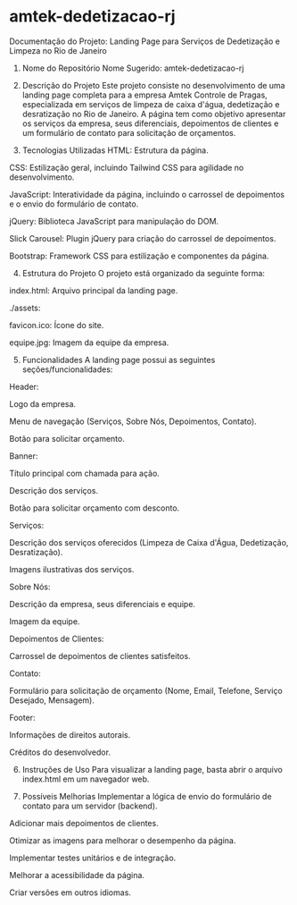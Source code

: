 # amtek-dedetizacao-rj

Documentação do Projeto: Landing Page para Serviços de Dedetização e Limpeza no Rio de Janeiro
1. Nome do Repositório
Nome Sugerido: amtek-dedetizacao-rj

2. Descrição do Projeto
Este projeto consiste no desenvolvimento de uma landing page completa para a empresa Amtek Controle de Pragas, especializada em serviços de limpeza de caixa d'água, dedetização e desratização no Rio de Janeiro. A página tem como objetivo apresentar os serviços da empresa, seus diferenciais, depoimentos de clientes e um formulário de contato para solicitação de orçamentos.

3. Tecnologias Utilizadas
HTML: Estrutura da página.

CSS: Estilização geral, incluindo Tailwind CSS para agilidade no desenvolvimento.

JavaScript: Interatividade da página, incluindo o carrossel de depoimentos e o envio do formulário de contato.

jQuery: Biblioteca JavaScript para manipulação do DOM.

Slick Carousel: Plugin jQuery para criação do carrossel de depoimentos.

Bootstrap: Framework CSS para estilização e componentes da página.

4. Estrutura do Projeto
O projeto está organizado da seguinte forma:

index.html: Arquivo principal da landing page.

./assets:

favicon.ico: Ícone do site.

equipe.jpg: Imagem da equipe da empresa.

5. Funcionalidades
A landing page possui as seguintes seções/funcionalidades:

Header:

Logo da empresa.

Menu de navegação (Serviços, Sobre Nós, Depoimentos, Contato).

Botão para solicitar orçamento.

Banner:

Título principal com chamada para ação.

Descrição dos serviços.

Botão para solicitar orçamento com desconto.

Serviços:

Descrição dos serviços oferecidos (Limpeza de Caixa d'Água, Dedetização, Desratização).

Imagens ilustrativas dos serviços.

Sobre Nós:

Descrição da empresa, seus diferenciais e equipe.

Imagem da equipe.

Depoimentos de Clientes:

Carrossel de depoimentos de clientes satisfeitos.

Contato:

Formulário para solicitação de orçamento (Nome, Email, Telefone, Serviço Desejado, Mensagem).

Footer:

Informações de direitos autorais.

Créditos do desenvolvedor.

6. Instruções de Uso
Para visualizar a landing page, basta abrir o arquivo index.html em um navegador web.

7. Possíveis Melhorias
Implementar a lógica de envio do formulário de contato para um servidor (backend).

Adicionar mais depoimentos de clientes.

Otimizar as imagens para melhorar o desempenho da página.

Implementar testes unitários e de integração.

Melhorar a acessibilidade da página.

Criar versões em outros idiomas.
